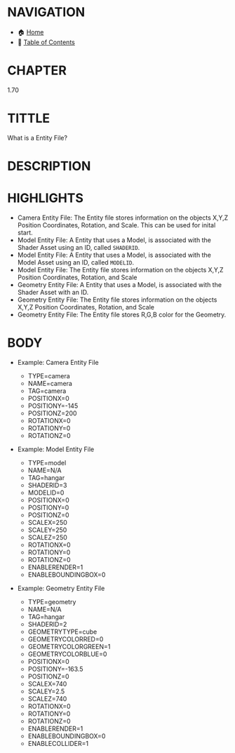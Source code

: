 # NAVIGATION
- 🏠 [Home](../../../README.md)
- 📖 [Table of Contents](../docs_Chapter_0.00_Welcome/doc_Chapter_0.10_Table_of_Contents.md)


# CHAPTER
1.70


# TITTLE
What is a Entity File?


# DESCRIPTION


# HIGHLIGHTS
- Camera Entity File: The Entity file stores information on the objects X,Y,Z Position Coordinates, Rotation, and Scale. This can be used for inital start.
- Model Entity File: A Entity that uses a Model, is associated with the Shader Asset using an ID, called `SHADERID`.
- Model Entity File: A Entity that uses a Model, is associated with the Model Asset using an ID, called `MODELID`.
- Model Entity File: The Entity file stores information on the objects X,Y,Z Position Coordinates, Rotation, and Scale
- Geometry Entity File: A Entity that uses a Model, is associated with the Shader Asset with an ID.
- Geometry Entity File: The Entity file stores information on the objects X,Y,Z Position Coordinates, Rotation, and Scale
- Geometry Entity File: The Entity file stores R,G,B color for the Geometry.


# BODY

- Example: Camera Entity File
    - TYPE=camera
    - NAME=camera
    - TAG=camera
    - POSITIONX=0
    - POSITIONY=-145
    - POSITIONZ=200
    - ROTATIONX=0
    - ROTATIONY=0
    - ROTATIONZ=0

- Example: Model Entity File
    - TYPE=model
    - NAME=N/A
    - TAG=hangar
    - SHADERID=3
    - MODELID=0
    - POSITIONX=0
    - POSITIONY=0
    - POSITIONZ=0
    - SCALEX=250
    - SCALEY=250
    - SCALEZ=250
    - ROTATIONX=0
    - ROTATIONY=0
    - ROTATIONZ=0
    - ENABLERENDER=1
    - ENABLEBOUNDINGBOX=0


- Example: Geometry Entity File
    - TYPE=geometry
    - NAME=N/A
    - TAG=hangar
    - SHADERID=2
    - GEOMETRYTYPE=cube
    - GEOMETRYCOLORRED=0
    - GEOMETRYCOLORGREEN=1
    - GEOMETRYCOLORBLUE=0
    - POSITIONX=0
    - POSITIONY=-163.5
    - POSITIONZ=0
    - SCALEX=740
    - SCALEY=2.5
    - SCALEZ=740
    - ROTATIONX=0
    - ROTATIONY=0
    - ROTATIONZ=0
    - ENABLERENDER=1
    - ENABLEBOUNDINGBOX=0
    - ENABLECOLLIDER=1